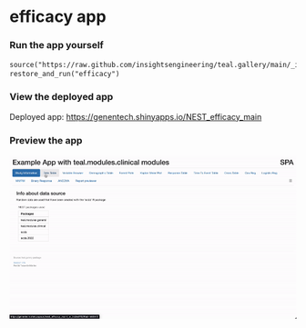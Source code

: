
<!-- Generated by app_readme_template.Rmd and generate_app_readme.R: do not edit by hand-->

# efficacy app

### Run the app yourself

    source("https://raw.github.com/insightsengineering/teal.gallery/main/_internal/utils/sourceme.R")
    restore_and_run("efficacy")

### View the deployed app

Deployed app: <https://genentech.shinyapps.io/NEST_efficacy_main>

### Preview the app

![](../_internal/quarto/assets/img/efficacy.gif)<!-- -->
